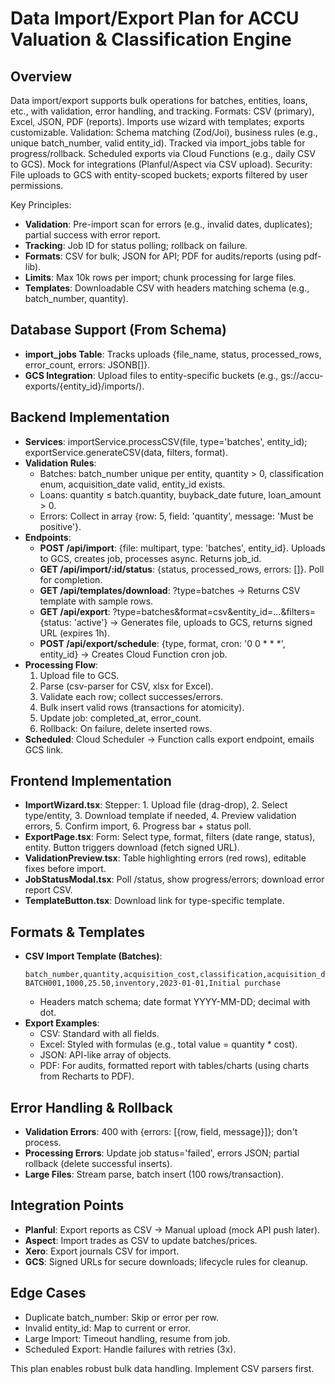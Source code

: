 # Data Import/Export Plan for ACCU Valuation & Classification Engine

## Overview
Data import/export supports bulk operations for batches, entities, loans, etc., with validation, error handling, and tracking. Formats: CSV (primary), Excel, JSON, PDF (reports). Imports use wizard with templates; exports customizable. Validation: Schema matching (Zod/Joi), business rules (e.g., unique batch_number, valid entity_id). Tracked via import_jobs table for progress/rollback. Scheduled exports via Cloud Functions (e.g., daily CSV to GCS). Mock for integrations (Planful/Aspect via CSV upload). Security: File uploads to GCS with entity-scoped buckets; exports filtered by user permissions.

Key Principles:
- **Validation**: Pre-import scan for errors (e.g., invalid dates, duplicates); partial success with error report.
- **Tracking**: Job ID for status polling; rollback on failure.
- **Formats**: CSV for bulk; JSON for API; PDF for audits/reports (using pdf-lib).
- **Limits**: Max 10k rows per import; chunk processing for large files.
- **Templates**: Downloadable CSV with headers matching schema (e.g., batch_number, quantity).

## Database Support (From Schema)
- **import_jobs Table**: Tracks uploads {file_name, status, processed_rows, error_count, errors: JSONB[]}.
- **GCS Integration**: Upload files to entity-specific buckets (e.g., gs://accu-exports/{entity_id}/imports/).

## Backend Implementation
- **Services**: importService.processCSV(file, type='batches', entity_id); exportService.generateCSV(data, filters, format).
- **Validation Rules**:
  - Batches: batch_number unique per entity, quantity > 0, classification enum, acquisition_date valid, entity_id exists.
  - Loans: quantity ≤ batch.quantity, buyback_date future, loan_amount > 0.
  - Errors: Collect in array {row: 5, field: 'quantity', message: 'Must be positive'}.
- **Endpoints**:
  - **POST /api/import**: {file: multipart, type: 'batches', entity_id}. Uploads to GCS, creates job, processes async. Returns job_id.
  - **GET /api/import/:id/status**: {status, processed_rows, errors: []}. Poll for completion.
  - **GET /api/templates/download**: ?type=batches → Returns CSV template with sample rows.
  - **GET /api/export**: ?type=batches&format=csv&entity_id=...&filters={status: 'active'} → Generates file, uploads to GCS, returns signed URL (expires 1h).
  - **POST /api/export/schedule**: {type, format, cron: '0 0 * * *', entity_id} → Creates Cloud Function cron job.
- **Processing Flow**:
  1. Upload file to GCS.
  2. Parse (csv-parser for CSV, xlsx for Excel).
  3. Validate each row; collect successes/errors.
  4. Bulk insert valid rows (transactions for atomicity).
  5. Update job: completed_at, error_count.
  6. Rollback: On failure, delete inserted rows.
- **Scheduled**: Cloud Scheduler → Function calls export endpoint, emails GCS link.

## Frontend Implementation
- **ImportWizard.tsx**: Stepper: 1. Upload file (drag-drop), 2. Select type/entity, 3. Download template if needed, 4. Preview validation errors, 5. Confirm import, 6. Progress bar + status poll.
- **ExportPage.tsx**: Form: Select type, format, filters (date range, status), entity. Button triggers download (fetch signed URL).
- **ValidationPreview.tsx**: Table highlighting errors (red rows), editable fixes before import.
- **JobStatusModal.tsx**: Poll /status, show progress/errors; download error report CSV.
- **TemplateButton.tsx**: Download link for type-specific template.

## Formats & Templates
- **CSV Import Template (Batches)**:
  ```
  batch_number,quantity,acquisition_cost,classification,acquisition_date,notes
  BATCH001,1000,25.50,inventory,2023-01-01,Initial purchase
  ```
  - Headers match schema; date format YYYY-MM-DD; decimal with dot.
- **Export Examples**:
  - CSV: Standard with all fields.
  - Excel: Styled with formulas (e.g., total value = quantity * cost).
  - JSON: API-like array of objects.
  - PDF: For audits, formatted report with tables/charts (using charts from Recharts to PDF).

## Error Handling & Rollback
- **Validation Errors**: 400 with {errors: [{row, field, message}]}; don't process.
- **Processing Errors**: Update job status='failed', errors JSON; partial rollback (delete successful inserts).
- **Large Files**: Stream parse, batch insert (100 rows/transaction).

## Integration Points
- **Planful**: Export reports as CSV → Manual upload (mock API push later).
- **Aspect**: Import trades as CSV to update batches/prices.
- **Xero**: Export journals CSV for import.
- **GCS**: Signed URLs for secure downloads; lifecycle rules for cleanup.

## Edge Cases
- Duplicate batch_number: Skip or error per row.
- Invalid entity_id: Map to current or error.
- Large Import: Timeout handling, resume from job.
- Scheduled Export: Handle failures with retries (3x).

This plan enables robust bulk data handling. Implement CSV parsers first.